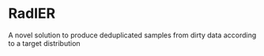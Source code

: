 # RadlER
A novel solution to produce deduplicated samples from dirty data according to a target distribution
